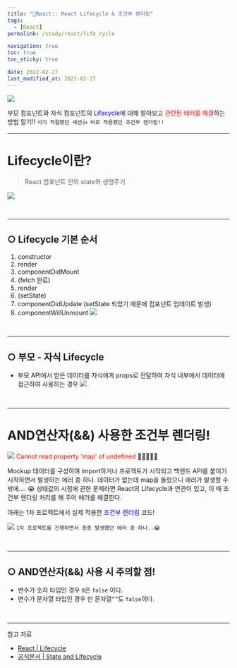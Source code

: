 ```yaml
---
title: "🚀React:: React Lifecycle & 조건부 렌더링"
tags:
  - [React]
permalink: /study/react/life_cycle

navigation: true
toc: true
toc_sticky: true

date: 2022-02-27
last_modified_at: 2022-02-27
---
```


![](https://images.velog.io/images/april_5/post/707c8c3b-7893-4776-890a-bd897bb78728/React.png)

부모 컴포넌트와 자식 컴포넌트의 <span style="color:blue">Lifecycle</span>에 대해 알아보고 <span style="color:red">관련된 에러를 해결</span>하는 방법 알기!!
`시기 적절했던 세션👍 바로 적용했던 조건부 렌더링!!`

---

# Lifecycle이란?

> React 컴포넌트 안의 state와 생명주기

![](https://images.velog.io/images/april_5/post/a74e85b6-7ef7-415f-928b-f8357d6f8563/image.png)

<br />

---

## ○ Lifecycle 기본 순서

1. constructor
2. render
3. componentDidMount
4. (fetch 완료)
5. render
6. (setState)
7. componentDidUpdate (setState 되었기 때문에 컴포넌트 업데이트 발생)
8. componentWillUnmount
   ![](https://images.velog.io/images/april_5/post/af4002d6-40ea-4d10-8722-62e31c47d41b/image.png)

<br />

---

## ○ 부모 - 자식 Lifecycle

- 부모 API에서 받은 데이터를 자식에게 props로 전달하여 자식 내부에서 데이터에 접근하여 사용하는 경우
  ![](https://images.velog.io/images/april_5/post/f4de1ee8-53ae-4963-ace4-09d952c931cf/image.png)

<br />

---

# AND연산자(&&) 사용한 조건부 렌더링!

![](https://images.velog.io/images/april_5/post/6365ede1-9a26-419a-8cc6-d8eb992c8c78/image.png)
<span style="color:red">Cannot read property 'map' of undefined</span> 🤬🤬🤬🤬🤬

Mockup 데이터를 구성하여 import하거나 프로젝트가 시작되고 백엔드 API를 붙이기 시작하면서 발생하는 에러 중 하나. 데이터가 없는데 map을 돌렸으니 에러가 발생할 수 밖에.... 😭
상태값의 시점에 관한 문제라면 React의 Lifecycle과 연관이 있고, 이 때 조건부 렌더링 처리를 해 주어 에러를 해결한다.

아래는 1차 프로젝트에서 실제 적용한 <span style="color:blue">조건부 렌더링</span> 코드!

![](https://images.velog.io/images/april_5/post/c5b59358-f30a-4f7a-b47d-ee024375b3f2/image.png)
`1차 프로젝트를 진행하면서 종종 발생했던 에러 중 하나..😂`

<br />

---

## ○ AND연산자(&&) 사용 시 주의할 점!

- 변수가 숫자 타입인 경우 `0`은 `false` 이다.
- 변수가 문자열 타입인 경우 빈 문자열`“”`도 `false`이다.

<br />

---

참고 자료

- [React | Lifecycle](https://velog.io/@joonsikyang/React-Project-Lifecycle)
- [공식문서 | State and Lifecycle](https://ko.reactjs.org/docs/state-and-lifecycle.html)
